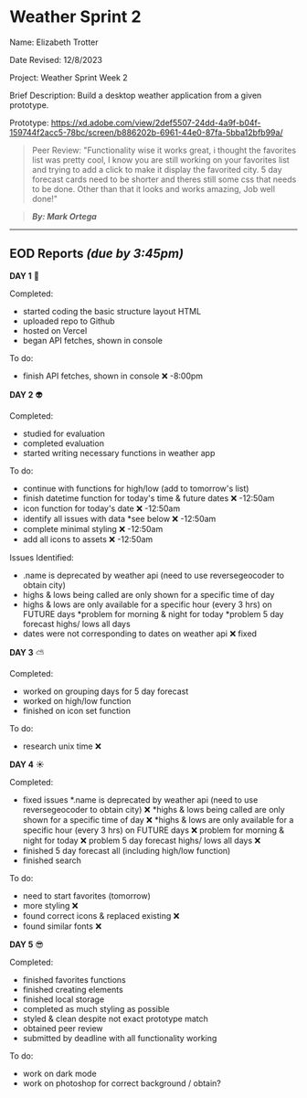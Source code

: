 # Weather Sprint 2

Name: Elizabeth Trotter

Date Revised: 12/8/2023

Project: Weather Sprint Week 2

Brief Description: Build a desktop weather application from a given prototype.

Prototype: https://xd.adobe.com/view/2def5507-24dd-4a9f-b04f-159744f2acc5-78bc/screen/b886202b-6961-44e0-87fa-5bba12bfb99a/

> Peer Review: "Functionality wise it works great, i thought the favorites list was pretty cool, I know you are still working on your favorites list and trying to add a click to make it display the favorited city. 5 day forecast cards need to be shorter and theres still some css that needs to be done. Other than that it looks and works amazing, Job well done!"

>***By: Mark Ortega***

------------------------------------------

## EOD Reports *(due by 3:45pm)*

**DAY 1** :racehorse:

Completed:
- started coding the basic structure layout HTML
- uploaded repo to Github
- hosted on Vercel
- began API fetches, shown in console

To do:
- finish API fetches, shown in console :x: -8:00pm

**DAY 2** :alien:

Completed:
- studied for evaluation
- completed evaluation
- started writing necessary functions in weather app

To do:
- continue with functions for high/low (add to tomorrow's list)
- finish datetime function for today's time & future dates :x: -12:50am
- icon function for today's date :x: -12:50am
- identify all issues with data *see below :x: -12:50am
- complete minimal styling :x: -12:50am
- add all icons to assets :x: -12:50am

Issues Identified: 
- .name is deprecated by weather api (need to use reversegeocoder to obtain city)
- highs & lows being called are only shown for a specific time of day
- highs & lows are only available for a specific hour (every 3 hrs) on FUTURE days
    *problem for morning & night for today 
    *problem 5 day forecast highs/ lows all days
- dates were not corresponding to dates on weather api :x: fixed

**DAY 3** :partly_sunny:

Completed:
- worked on grouping days for 5 day forecast
- worked on high/low function
- finished on icon set function

To do:
- research unix time :x:

**DAY 4** :sunny:

Completed:
- fixed issues 
    *.name is deprecated by weather api (need to use reversegeocoder to obtain city) :x:
    *highs & lows being called are only shown for a specific time of day :x:
    *highs & lows are only available for a specific hour (every 3 hrs) on FUTURE days :x:
        problem for morning & night for today :x:
        problem 5 day forecast highs/ lows all days :x:
- finished 5 day forecast all (including high/low function)
- finished search

To do:

- need to start favorites (tomorrow)
- more styling :x:
- found correct icons & replaced existing :x:
- found similar fonts :x:

**DAY 5** :sunglasses:

Completed:
- finished favorites functions
- finished creating elements
- finished local storage
- completed as much styling as possible
- styled & clean despite not exact prototype match
- obtained peer review
- submitted by deadline with all functionality working

To do:
- work on dark mode
- work on photoshop for correct background / obtain?